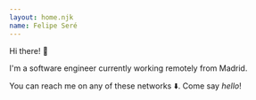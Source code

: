 ```yaml
---
layout: home.njk
name: Felipe Seré
---
```


Hi there! :wave:

I'm a software engineer currently working remotely from Madrid.

You can reach me on any of these networks :arrow_down:. 
Come say _hello_!

